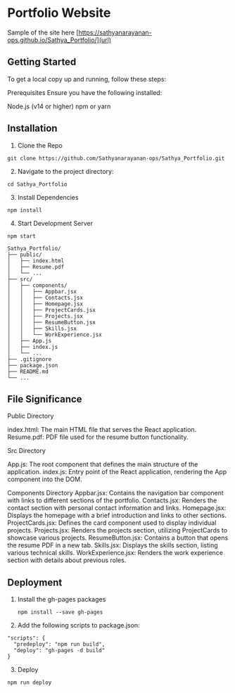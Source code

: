 # Portfolio Website 

Sample of the site here [https://sathyanarayanan-ops.github.io/Sathya_Portfolio/](url)
## Getting Started

To get a local copy up and running, follow these steps:

Prerequisites
Ensure you have the following installed:

Node.js (v14 or higher)
npm or yarn

## Installation 

1. Clone the Repo

``` git clone https://github.com/Sathyanarayanan-ops/Sathya_Portfolio.git ```

2. Navigate to the project directory:

```cd Sathya_Portfolio```

3. Install Dependencies

```npm install```

4. Start Development Server

```npm start```


```
Sathya_Portfolio/
├── public/
│   ├── index.html
│   ├── Resume.pdf
│   └── ...
├── src/
│   ├── components/
│   │   ├── Appbar.jsx
│   │   ├── Contacts.jsx
│   │   ├── Homepage.jsx
│   │   ├── ProjectCards.jsx
│   │   ├── Projects.jsx
│   │   ├── ResumeButton.jsx
│   │   ├── Skills.jsx
│   │   └── WorkExperience.jsx
│   ├── App.js
│   ├── index.js
│   └── ...
├── .gitignore
├── package.json
├── README.md
└── ...

```

## File Significance

Public Directory

index.html: The main HTML file that serves the React application.
Resume.pdf:  PDF file used for the resume button functionality.

Src Directory

App.js: The root component that defines the main structure of the application.
index.js: Entry point of the React application, rendering the App component into the DOM.

Components Directory
Appbar.jsx: Contains the navigation bar component with links to different sections of the portfolio.
Contacts.jsx: Renders the contact section with personal contact information and links.
Homepage.jsx: Displays the homepage with a brief introduction and links to other sections.
ProjectCards.jsx: Defines the card component used to display individual projects.
Projects.jsx: Renders the projects section, utilizing ProjectCards to showcase various projects.
ResumeButton.jsx: Contains a button that opens the resume PDF in a new tab.
Skills.jsx: Displays the skills section, listing various technical skills.
WorkExperience.jsx: Renders the work experience section with details about previous roles.

## Deployment 

1. Install the gh-pages packages

   ```npm install --save gh-pages```

2. Add the following scripts to package.json:

```
"scripts": {
  "predeploy": "npm run build",
  "deploy": "gh-pages -d build"
}
```

3. Deploy

```
npm run deploy
```


